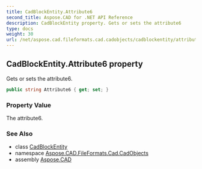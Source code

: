 ```yaml
---
title: CadBlockEntity.Attribute6
second_title: Aspose.CAD for .NET API Reference
description: CadBlockEntity property. Gets or sets the attribute6
type: docs
weight: 30
url: /net/aspose.cad.fileformats.cad.cadobjects/cadblockentity/attribute6/
---
```

## CadBlockEntity.Attribute6 property

Gets or sets the attribute6.

```csharp
public string Attribute6 { get; set; }
```

### Property Value

The attribute6.

### See Also

* class [CadBlockEntity](../)
* namespace [Aspose.CAD.FileFormats.Cad.CadObjects](../../cadblockentity/)
* assembly [Aspose.CAD](../../../)


